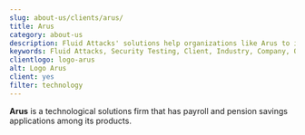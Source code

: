 ```yaml
---
slug: about-us/clients/arus/
title: Arus
category: about-us
description: Fluid Attacks' solutions help organizations like Arus to identify security vulnerabilities in their systems and manage their attack surfaces.
keywords: Fluid Attacks, Security Testing, Client, Industry, Company, Organization, Pentesting, Ethical Hacking, Arus
clientlogo: logo-arus
alt: Logo Arus
client: yes
filter: technology
---
```


**Arus** is a technological solutions firm
that has payroll
and pension savings applications
among its products.
